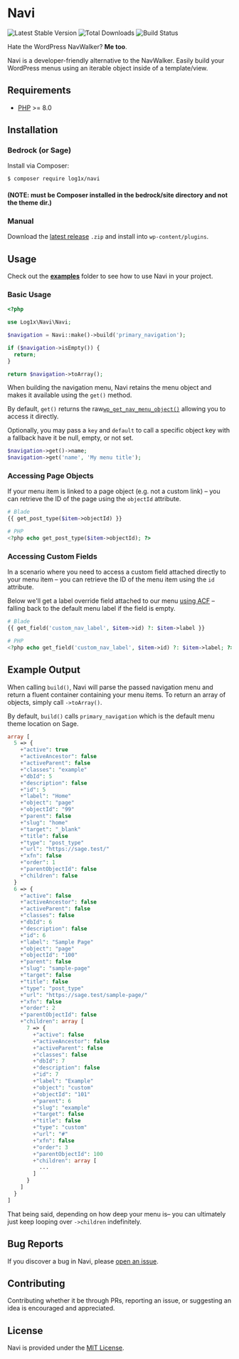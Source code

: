 # Navi

![Latest Stable Version](https://img.shields.io/packagist/v/log1x/navi.svg?style=flat-square)
![Total Downloads](https://img.shields.io/packagist/dt/log1x/navi.svg?style=flat-square)
![Build Status](https://img.shields.io/github/actions/workflow/status/log1x/navi/main.yml?branch=master&style=flat-square)

Hate the WordPress NavWalker? **Me too**.

Navi is a developer-friendly alternative to the NavWalker. Easily build your WordPress menus using an iterable object inside of a template/view.

## Requirements

- [PHP](https://secure.php.net/manual/en/install.php) >= 8.0

## Installation

### Bedrock (or Sage)

Install via Composer:

```bash
$ composer require log1x/navi
```

#### (NOTE: must be Composer installed in the bedrock/site directory and not the theme dir.)

### Manual

Download the [latest release](https://github.com/Log1x/navi/releases/latest) `.zip` and install into `wp-content/plugins`.

## Usage

Check out the [**examples**](examples) folder to see how to use Navi in your project.

### Basic Usage

```php
<?php

use Log1x\Navi\Navi;

$navigation = Navi::make()->build('primary_navigation');

if ($navigation->isEmpty()) {
  return;
}

return $navigation->toArray();
```

When building the navigation menu, Navi retains the menu object and makes it available using the `get()` method.

By default, `get()` returns the raw[`wp_get_nav_menu_object()`](https://codex.wordpress.org/Function_Reference/wp_get_nav_menu_object) allowing you to access it directly.

Optionally, you may pass a `key` and `default` to call a specific object key with a fallback have it be null, empty, or not set.

```php
$navigation->get()->name;
$navigation->get('name', 'My menu title');
```

### Accessing Page Objects

If your menu item is linked to a page object (e.g. not a custom link) – you can retrieve the ID of the page using the `objectId` attribute.

```php
# Blade
{{ get_post_type($item->objectId) }}

# PHP
<?php echo get_post_type($item->objectId); ?>
```

### Accessing Custom Fields

In a scenario where you need to access a custom field attached directly to your menu item – you can retrieve the ID of the menu item using the `id` attribute.

Below we'll get a label override field attached to our menu [using ACF](https://www.advancedcustomfields.com/resources/adding-fields-menus/) – falling back to the default menu label if the field is empty.

```php
# Blade
{{ get_field('custom_nav_label', $item->id) ?: $item->label }}

# PHP
<?php echo get_field('custom_nav_label', $item->id) ?: $item->label; ?>
```

## Example Output

When calling `build()`, Navi will parse the passed navigation menu and return a fluent container containing your menu items. To return an array of objects, simply call `->toArray()`.

By default, `build()` calls `primary_navigation` which is the default menu theme location on Sage.

```php
array [
  5 => {
    +"active": true
    +"activeAncestor": false
    +"activeParent": false
    +"classes": "example"
    +"dbId": 5
    +"description": false
    +"id": 5
    +"label": "Home"
    +"object": "page"
    +"objectId": "99"
    +"parent": false
    +"slug": "home"
    +"target": "_blank"
    +"title": false
    +"type": "post_type"
    +"url": "https://sage.test/"
    +"xfn": false
    +"order": 1
    +"parentObjectId": false
    +"children": false
  }
  6 => {
    +"active": false
    +"activeAncestor": false
    +"activeParent": false
    +"classes": false
    +"dbId": 6
    +"description": false
    +"id": 6
    +"label": "Sample Page"
    +"object": "page"
    +"objectId": "100"
    +"parent": false
    +"slug": "sample-page"
    +"target": false
    +"title": false
    +"type": "post_type"
    +"url": "https://sage.test/sample-page/"
    +"xfn": false
    +"order": 2
    +"parentObjectId": false
    +"children": array [
      7 => {
        +"active": false
        +"activeAncestor": false
        +"activeParent": false
        +"classes": false
        +"dbId": 7
        +"description": false
        +"id": 7
        +"label": "Example"
        +"object": "custom"
        +"objectId": "101"
        +"parent": 6
        +"slug": "example"
        +"target": false
        +"title": false
        +"type": "custom"
        +"url": "#"
        +"xfn": false
        +"order": 3
        +"parentObjectId": 100
        +"children": array [
          ...
        ]
      }
    ]
  }
]
```

That being said, depending on how deep your menu is– you can ultimately just keep looping over `->children` indefinitely.

## Bug Reports

If you discover a bug in Navi, please [open an issue](https://github.com/Log1x/navi/issues).

## Contributing

Contributing whether it be through PRs, reporting an issue, or suggesting an idea is encouraged and appreciated.

## License

Navi is provided under the [MIT License](LICENSE.md).
